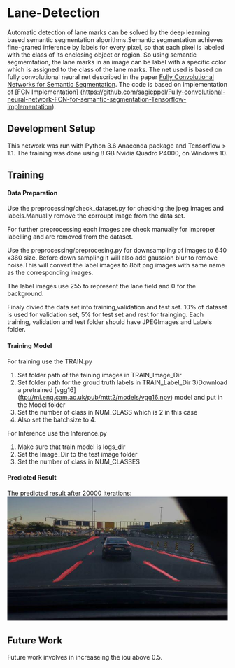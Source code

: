 # Lane-Detection
Automatic detection of lane marks can be solved by the deep learning based semantic segmentation algorithms.Semantic segmentation achieves fine-graned inference by labels for every pixel, so that each pixel is labeled with the class of its enclosing object or region. So using semantic segmemtation, the lane marks in an image can be label with a specific color which is assigned to the class of the lane marks. The net used is based on fully convolutional neural net described in the paper [Fully Convolutional Networks for Semantic Segmentation](https://arxiv.org/pdf/1605.06211.pdf). The code is based on implementation of [FCN Implementation] (https://github.com/sagieppel/Fully-convolutional-neural-network-FCN-for-semantic-segmentation-Tensorflow-implementation).


## Development Setup
This network was run with Python 3.6  Anaconda package and Tensorflow > 1.1. The training was done using 8 GB Nvidia Quadro P4000, on Windows 10.

## Training
#### Data Preparation
Use the preprocessing/check_dataset.py for checking the jpeg images and labels.Manually remove the corroupt image from the data set.

For further preprocessing each images are check manually for improper labelling and are removed from the dataset.

Use the preprocessing/preprocesing.py for downsampling of images to 640 x360 size. Before down sampling it will also add gaussion blur to remove noise.This will convert  the label images to 8bit png images with same name as the corresponding images.

The label images use 255 to represent the lane field and 0 for the background.

Finaly divied the data set into training,validation and test set. 10% of dataset is used for validation set, 5% for test set and rest for trainging. Each training, validation and test folder should have JPEGImages and Labels folder.

#### Training Model
For training use the TRAIN.py
1) Set folder path of the taining images in TRAIN_Image_Dir
2) Set folder path for the groud truth labels in TRAIN_Label_Dir
3)Download a pretrained [vgg16] (ftp://mi.eng.cam.ac.uk/pub/mttt2/models/vgg16.npy) model and put in the Model folder
4) Set the number of class in NUM_CLASS which is 2 in this case
5) Also set the batchsize to 4.

For Inference use the Inference.py
1) Make sure that train model is logs_dir
2) Set the Image_Dir to the test image folder
3) Set the number of class in NUM_CLASSES

#### Predicted Result
The predicted result after 20000 iterations:
![](Result.jpg)

## Future Work
 Future work involves in increaseing the iou above 0.5.
